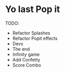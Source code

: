 # Yo last Pop it

TODO:
  - Refactor Splashes
  - Refactor Popit effects
  - Devs
  - The end
  - Infinity game
  - Add Confetty
  - Score Combo
